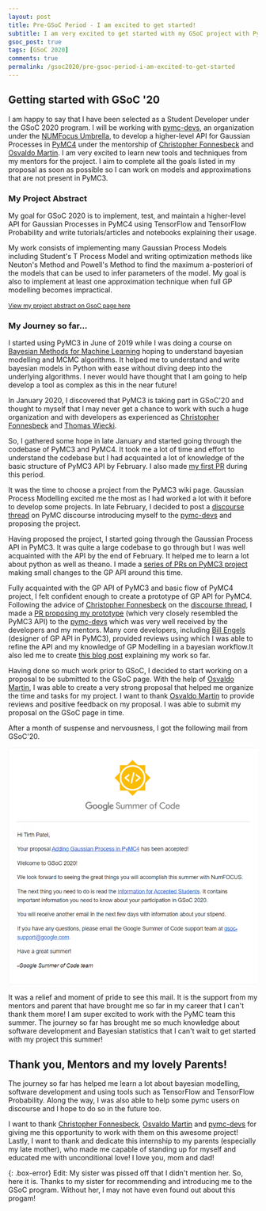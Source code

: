 ```yaml
---
layout: post
title: Pre-GSoC Period - I am excited to get started!
subtitle: I am very excited to get started with my GSoC project with PyMC3 team!
gsoc_post: true
tags: [GSoC 2020]
comments: true
permalink: /gsoc2020/pre-gsoc-period-i-am-excited-to-get-started
---
```


## Getting started with GSoC '20

I am happy to say that I have been selected as a Student Developer under the GSoC 2020 program. I will be working with [pymc-devs][1], an organization under the [NUMFocus Umbrella][2], to develop a higher-level API for Gaussian Processes in [PyMC4][3] under the mentorship of [Christopher Fonnesbeck][4] and [Osvaldo Martin][5]. I am very excited to learn new tools and techniques from my mentors for the project. I aim to complete all the goals listed in my proposal as soon as possible so I can work on models and approximations that are not present in PyMC3.

### My Project Abstract

My goal for GSoC 2020 is to implement, test, and maintain a higher-level API for Gaussian Processes in PyMC4 using TensorFlow and TensorFlow Probability and write tutorials/articles and notebooks explaining their usage.

My work consists of implementing many Gaussian Process Models including Student's T Process Model and writing optimization methods like Neuton's Method and Powell's Method to find the maximum a-posteriori of the models that can be used to infer parameters of the model. My goal is also to implement at least one approximation technique when full GP modelling becomes impractical.

<small> [View my project abstract on GsoC page here][12] </small>

### My Journey so far...

I started using PyMC3 in June of 2019 while I was doing a course on [Bayesian Methods for Machine Learning][6] hoping to understand bayesian modelling and MCMC algorithms. It helped me to understand and write bayesian models in Python with ease without diving deep into the underlying algorithms. I never would have thought that I am going to help develop a tool as complex as this in the near future!

In January 2020, I discovered that PyMC3 is taking part in GSoC'20 and thought to myself that I may never get a chance to work with such a huge organization and with developers as experienced as [Christopher Fonnesbeck][4] and [Thomas Wiecki][7].

So, I gathered some hope in late January and started going through the codebase of PyMC3 and PyMC4. It took me a lot of time and effort to understand the codebase but I had acquainted a lot of knowledge of the basic structure of PyMC3 API by February. I also made [my first PR][8] during this period.

It was the time to choose a project from the PyMC3 wiki page. Gaussian Process Modelling excited me the most as I had worked a lot with it before to develop some projects. In late February, I decided to post a [discourse thread][9] on PyMC discourse introducing myself to the [pymc-devs][1] and proposing the project.

Having proposed the project, I started going through the Gaussian Process API in PyMC3. It was quite a large codebase to go through but I was well acquainted with the API by the end of February. It helped me to learn a lot about python as well as theano. I made a [series of PRs on PyMC3 project][10] making small changes to the GP API around this time.

Fully acquainted with the GP API of PyMC3 and basic flow of PyMC4 project, I felt confident enough to create a prototype of GP API for PyMC4. Following the advice of [Christopher Fonnesbeck][4] on the [discourse thread][9], I made a [PR proposing my prototype][11] (which very closely resembled the PyMC3 API) to the [pymc-devs][1] which was very well received by the developers and my mentors. Many core developers, including [Bill Engels](https://github.com/bwengals) (designer of GP API in PyMC3), provided reviews using which I was able to refine the API and my knowledge of GP Modelling in a bayesian workflow.It also led me to create [this blog post][13] explaining my work so far.

Having done so much work prior to GSoC, I decided to start working on a proposal to be submitted to the GSoC page. With the help of [Osvaldo Martin][5], I was able to create a very strong proposal that helped me organize the time and tasks for my project. I want to thank [Osvaldo Martin][5] to provide reviews and positive feedback on my proposal. I was able to submit my proposal on the GSoC page in time.

After a month of suspense and nervousness, I got the following mail from GSoC'20.

![gsoc mail of acceptance!!!](/images/gsoc-mail.png)

It was a relief and moment of pride to see this mail. It is the support from my mentors and parent that have brought me so far in my career that I can't thank them more! I am super excited to work with the PyMC team this summer. The journey so far has brought me so much knowledge about software development and Bayesian statistics that I can't wait to get started with my project this summer!

## Thank you, Mentors and my lovely Parents!

The journey so far has helped me learn a lot about bayesian modelling, software development and using tools such as TensorFlow and TensorFlow Probability. Along the way, I was also able to help some pymc users on discourse and I hope to do so in the future too.

I want to thank [Christopher Fonnesbeck][4], [Osvaldo Martin][5] and [pymc-devs][1] for giving me this opportunity to work with them on this awesome project! Lastly, I want to thank and dedicate this internship to my parents (especially my late mother), who made me capable of standing up for myself and educated me with unconditional love! I love you, mom and dad!

{: .box-error}
Edit: My sister was pissed off that I didn't mention her. So, here it is. Thanks to my sister for recommending and introducing me to the GSoC program. Without her, I may not have even found out about this progam!

[1]: https://github.com/pymc-devs
[2]: https://numfocus.org/
[3]: https://github.com/pymc-devs/pymc4
[4]: https://github.com/fonnesbeck
[5]: https://github.com/aloctavodia
[6]: https://www.coursera.org/learn/bayesian-methods-in-machine-learning
[7]: https://github.com/twiecki
[8]: https://github.com/pymc-devs/pymc4/pull/213
[9]: https://discourse.pymc.io/t/adding-gaussian-processes-in-pymc4-this-summer/4538
[10]: https://github.com/pymc-devs/pymc3/pulls?q=is%3Apr+author%3Atirthasheshpatel
[11]: https://github.com/pymc-devs/pymc4/pull/235
[12]: https://summerofcode.withgoogle.com/projects/6135416450711552
[13]: https://tirthasheshpatel.github.io/2020-03-16-gaussian-process-in-pymc4/

